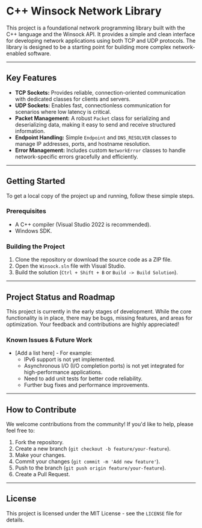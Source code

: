 # C++ Winsock Network Library

This project is a foundational network programming library built with the C++ language and the Winsock API. It provides a simple and clean interface for developing network applications using both TCP and UDP protocols. The library is designed to be a starting point for building more complex network-enabled software.

---

## Key Features

- **TCP Sockets:** Provides reliable, connection-oriented communication with dedicated classes for clients and servers.
- **UDP Sockets:** Enables fast, connectionless communication for scenarios where low latency is critical.
- **Packet Management:** A robust `Packet` class for serializing and deserializing data, making it easy to send and receive structured information.
- **Endpoint Handling:** Simple `Endpoint` and `DNS_RESOLVER` classes to manage IP addresses, ports, and hostname resolution.
- **Error Management:** Includes custom `NetworkError` classes to handle network-specific errors gracefully and efficiently.

---

## Getting Started

To get a local copy of the project up and running, follow these simple steps.

### Prerequisites

- A C++ compiler (Visual Studio 2022 is recommended).
- Windows SDK.

### Building the Project

1.  Clone the repository or download the source code as a ZIP file.
2.  Open the `Winsock.sln` file with Visual Studio.
3.  Build the solution (`Ctrl + Shift + B` or `Build -> Build Solution`).

---

## Project Status and Roadmap

This project is currently in the early stages of development. While the core functionality is in place, there may be bugs, missing features, and areas for optimization. Your feedback and contributions are highly appreciated!

### Known Issues & Future Work
-   [Add a list here] - For example:
    -   IPv6 support is not yet implemented.
    -   Asynchronous I/O (I/O completion ports) is not yet integrated for high-performance applications.
    -   Need to add unit tests for better code reliability.
    -   Further bug fixes and performance improvements.

---

## How to Contribute

We welcome contributions from the community! If you'd like to help, please feel free to:

1.  Fork the repository.
2.  Create a new branch (`git checkout -b feature/your-feature`).
3.  Make your changes.
4.  Commit your changes (`git commit -m 'Add new feature'`).
5.  Push to the branch (`git push origin feature/your-feature`).
6.  Create a Pull Request.

---

## License

This project is licensed under the MIT License - see the `LICENSE` file for details.
